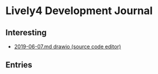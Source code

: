 # Lively4 Development Journal

<script>
import moment from "src/external/moment.js";
// #TODO how to do instance-specific behabior here?
var createEntry = async () => {
  var container = lively.query(this, "lively-container");
  if (!container) return "no container found"
  var path = "" + container.getPath();
  var dir = path.replace(/[^/]*$/,"");
  
  var dateStr = moment(new Date()).format("YYYY-MM-DD")
  var filename =  dateStr + ".md"
  
  var dirURL = dir   + filename + "/"
  var url = dirURL + "index.md" 

  lively.notify("create " + url)
  if (await lively.files.existFile(dirURL)) {
    lively.notify("Could not create " + dirURL + ", because it already exists!")
  } else {
    var src = "## " + dateStr + "\n\n"
    
    await lively.files.saveFile(dirURL, src)
    await lively.files.saveFile(url, src)
  }
  container.followPath(url)
  await container.editFile(url)
  container.focus()
  // container.getAceEditor().editor.selection.moveCursorDown()
  // container.getAceEditor().editor.selection.moveCursorDown()
  // container.getAceEditor().editor.selection.clearSelection()

}
var button = document.createElement("button")
button.addEventListener("click", () => {createEntry()})
button.innerHTML = "new"
button
</script>

## Interesting
- [2019-06-07.md drawio (source code editor)](2019-06-07.md/index.md)

## Entries
<script>
import FileCache from "src/client/fileindex.js"
(async () => {
  var container = lively.query(this, "lively-container");
  if (!container) return "no container found"
  var path = "" + container.getPath();
  var dir = path.replace(/[^/]*$/,"")
  var opts = JSON.parse(await lively.files.statFile(dir))
  var list = document.createElement("ul")
  var allFiles = []
  await FileCache.current().db.files.each(file => {
    allFiles.push(file) // materialize it... 
  })
  
  _.sortBy(opts.contents, ea => ea.name)
    .reverse()
    .filter(ea => ea.name.match(/\d\d\d\d-\d\d-\d\d\.((html)|(md))$/))
    .forEach(ea => {
      var li = document.createElement("li")
      var a = document.createElement("a")
      var name = ea.name
      a.innerHTML =  name.replace(/\.md/,"")
      if (ea.type === "directory") {
        name = name + "/index.md"
      }
    
      a.href = name
      var url = dir  + name
      
      a.onclick = (evt) => {
        evt.preventDefault()
        container.followPath(url)
        return true
      }
      
      li.appendChild(a)
      // #TODO #Refactor this is awfully slow... since random access into IndexDB seems to be broken until somebody tells me what I did wrong....
      var file = allFiles.find(ea => ea.url === url)
      if (file) {
        var span = document.createElement("span")
        span.style.width = "40px"
        span.style.marginLeft = "5px"
        span.style.display = "inline-block"
        span.innerHTML =  file.size
        li.appendChild(span)
        var span = document.createElement("span")
        span.style.width = "40px"
        span.innerHTML = " " + (file.title ? file.title.replace(/\d\d\d\d-\d\d-\d\d,? ?/,"").replace(/</g,"&lt;") : "")
        li.appendChild(span)        
      }
      
      list.appendChild(li)
    })
  return list
})()
</script>




